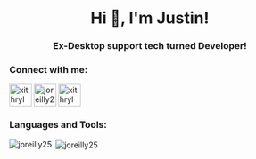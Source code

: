 <!-- <img src='https://github-readme-stats.vercel.app/api?username=joreilly25&count_private=true&show_icons=true&theme=dark&hide_border="true"' />

---

- 🔭 I’m currently working on JavaScript
- 🌱 I’m currently learning to code!
- 👯 I’m looking to collaborate on anything!
- 🤔 I’m looking for help with all things code!
- 💬 Ask me about my martial arts experience!
- 📫 How to reach me: [https://linktr.ee/xithryl](https://linktr.ee/xithryl)
- 😄 Pronouns: he/him

<!--
**joreilly25/joreilly25** is a ✨ _special_ ✨ repository because its `README.md` (this file) appears on your GitHub profile.
### Hi there 👋
Here are some ideas to get you started:
- ⚡ Fun fact:
-->

<h1 align="center">Hi 👋, I'm Justin!</h1>
<h3 align="center">Ex-Desktop support tech turned Developer!</h3>



<h3 align="left">Connect with me:</h3>
<p align="left">
<a href="https://twitter.com/xithryl" target="blank"><img align="center" src="http://assets.stickpng.com/images/580b57fcd9996e24bc43c53e.png" alt="xithryl" height="40" width="40"" /></a>
<a href="https://www.linkedin.com/in/justinoreilly25/" target="blank"><img align="center" src="https://www.flaticon.com/svg/vstatic/svg/174/174857.svg?token=exp=1620167863~hmac=abdff9d85d8717af7fc057a9ad041cb6" alt="joreilly25" height="40" width="40" /></a>
<a href="https://instagram.com/xithryl" target="blank"><img align="center" src="https://i.pinimg.com/originals/d2/e5/3e/d2e53ea31ec15e6a8129008563713de5.png" alt="xithryl" height="40" width="40" /></a>
</p>

<h3 align="left">Languages and Tools:</h3>
<!-- <p align="left"> <a href="https://www.w3schools.com/css/" target="_blank"> <img src="https://raw.githubusercontent.com/devicons/devicon/master/icons/css3/css3-original-wordmark.svg" alt="css3" width="40" height="40"/> </a> <a href="https://www.w3.org/html/" target="_blank"> <img src="https://raw.githubusercontent.com/devicons/devicon/master/icons/html5/html5-original-wordmark.svg" alt="html5" width="40" height="40"/> </a> <a href="https://developer.mozilla.org/en-US/docs/Web/JavaScript" target="_blank"> <img src="https://raw.githubusercontent.com/devicons/devicon/master/icons/javascript/javascript-original.svg" alt="javascript" width="40" height="40"/> </a> </p> -->


<p><img align="left" src="https://github-readme-stats.vercel.app/api/top-langs?username=joreilly25&show_icons=true&theme=dark&locale=en&layout=compact" alt="joreilly25" /></p>

<p>&nbsp;<img align="center" src="https://github-readme-stats.vercel.app/api?username=joreilly25&count_private=true&show_icons=true&theme=dark&hide_border="true"" alt="joreilly25" /></p>

<!-- <p><img align="center" src="https://github-readme-streak-stats.herokuapp.com/?user=joreilly25&theme=dark" alt="joreilly25" /></p>
<p align="left"> <img src="https://komarev.com/ghpvc/?username=joreilly25&label=Profile%20views&color=0e75b6&style=flat" alt="joreilly25" /> </p>
<p align="left"> <a href="https://twitter.com/xithryl" target="blank"><img src="https://img.shields.io/twitter/follow/xithryl?logo=twitter&style=for-the-badge" alt="xithryl" /></a> </p> -->
